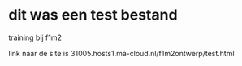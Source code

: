 # dit was een test bestand
training bij f1m2

link naar de site is
31005.hosts1.ma-cloud.nl/f1m2ontwerp/test.html